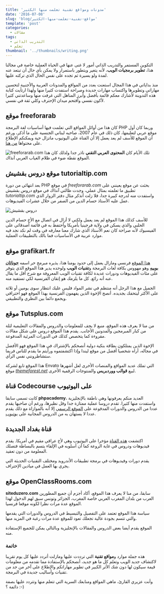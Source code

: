 ```yaml
---
title: 'مدونات ومواقع تقنية تعلمت منها الكثير'
date: '2016-07-08'
slug: 'blog/مواقع-تقنية-تعلمت-منها-الكثير'
template: 'post'
categories:
  - مقالات
tags:
  - التدريب الذاتي
  - تعلم
thumbnail: '../thumbnails/writing.png'
---
```


التكوين المستمر والتدريب الذاتي أمور لا غنى عنها في الحياة العملية خاصة في مجالنا هذا، **تطوير برمجيات الويب**، لأنه يتغير ويتطور باستمرار ولا يمكن بأي حال أن تبتعد عنه لمدة ولو يسيرة ثم تجده على نفس الحال الذي تركته عليها.

منذ بداياتي في هذا المجال استعنت بعدد من المواقع والمدونات العربية والأجنبية لتحسين مهاراتي وتطويرها واكتساب مهارات جديدة وصراحة استفدت كثيرا منها ولهذا ارتأيت كتابة هذه التدوينة لأشارك معكم قائمة بأفضل وأبرز المناهل التي غرفت منها وساعدتني كثيرا لأكون نفسي وأقتحم ميدان الإحترف وكلي ثقة في نفسي.

## موقع freeforarab

كان هذا من أوائل المواقع التي تعلمت فيها أساسيات لغة البرمجة PHP وربما كان أول موقع عربي لتعليمها، كان ذلك في عام 2007، صاحبه لبناني الجنسية على ما أذكر، ورغم أن الموقع للأسف لم يعد يعمل إلا أن القناة على اليوتيوب ماتزال حية ويمكنكم الإطلاع على محتواها [من هنا](https://www.youtube.com/user/nadinepro/).

![freeforarab.com](http://img.sur.ly/thumbnails/620x343/f/freeforarab.com.png) تلك الأيام كان **المحتوى العربي التقني** ناذر جدا ولذلك كان هذا الموقع نقطة ضوء في ظلام الغياب العربي آنذاك.

## موقع دروس بقشيش tutorialtip.com

بعد انتهائي من دورة PHP في موقع _freeforarab.com_ بحثت عن موقع يعينني على تطبيق ما تعلمته بمثال عملي، وجدت ظالتي آنذاك في موقع دروس بقشيش _tutorialtip.com_ واستفدت منه لدرجة كبيرة جدا، فلا زلت أتذكر مثال دفتر الزوار الذي عمل عليه الأستاذ حسام الدين من الصفر من خلال عشرات الفيديوهات.

![دروس بقشيش](https://i.ytimg.com/vi/PbAIke89tNI/maxresdefault.jpg)

للأسف كذلك هذا الموقع لم يعد يعمل ولكني لا أزال في اتصال مع الأخ حسام الدين الحلبي والذي يسكن في ولاية فرجينيا بأمريكا وأحتفظ به في قائمة أصدقائي على الفيسبوك لأنه صراحة كان نعم الأستاذ الذي شارك معنا معارفه في وقت لم نكد نجد فيه موارد عربية في الأساسيات فما بالك بالتطبيقات العملية.

## موقع grafikart.fr

[هذا الموقع](https://www.grafikart.fr/) فرنسي ومازال يعمل إلى حدود يومنا هذا، يذيره مبرمج حر اسمه **[جوناثان بوييه](http://www.jonathan-boyer.fr/)** وهو مهووس بكافة لغات البرمجة و**تقنيات الويب** ولوحده يدير هذا الموقع الذي يتوفر على مئات الفيديوهات ودورات عديدة لكافة تقنيات الويب المعروفة مع شرح أقل ما يقال عنه أنه رائع. كل ما يلزمك هو إتقان الفرنسية لكي تستفيد منه.

الجميل مع هذا الرجل أنه منتظم في نشر المواد فليس عليك انتظار سوى يومين أو ثلاثة على الأكثر ليتحفك بجديده. أنصح الإخوة الذين يفهمون الفرنسية بهذا الموقع فهو احترافي ويجمع دائما بين النظري والتطبيقي.

## موقع Tutsplus.com

من منا لا يعرف هذه الموقع، منبع لا يجف للمعلومات والدروس والمقالات التعليمية لثلة من كبار المبرمجين والمدونين الأجانب. يقدم هذا الموقع دروس على شكل مقالات مقروءة كما يتخصص كذلك في الدورات المرئية المدفوعة.

الإخوة الذين يمتلكون بطاقة بنكية دولية أنصحكم بالإشتراك في هذا الموقع فهو الأفضل في مجاله، أراه شخصيا أفضل من موقع ليندا وإذا اكتشفتموه ورأيتم ما يقدم للناس فربما ستشاطرونني نفس الرأي.

هذا الموقع تابع لشركة Envato التي تملك عديد المواقع والمنصات الأخرى لعل أشهرها موقع [_themeforest.net_](https://themeforest.net/) لبيع **قوالب ووردبريس** والمنتوجات الرقمية الأخرى.

## قناة Codecourse على اليوتيوب

كانت تسمى سابقا **phpacademy**، العديد منكم يعرفونها وهي ناطقة بالإنجليزية واستفدت منها كثيرا. تقدم دروسا عملية ممتازة جدا وقل نظيرها، ورغم أن صاحبها يقدم عددا من الدروس والدورات المدفوعة على [الموقع الرسمي](https://www.codecourse.com/) إلا أنه بالموازاة مع ذلك يقدم عددا لا يستهان به من الدروس المجانية على [يوتيوب](https://www.youtube.com/c/codecourse/).

## قناة بغداد الجديدة

اكتشفت [هذه القناة](https://www.youtube.com/c/hussienahmmed/) مؤخرا على اليوتيوب وهي لأخ عراقي مقيم في أمريكا. يقدم فيديوهات ودروس في غاية الروعة كما أن أسلوبه في الإلقاء يتسم بالبساطة فتصلك المعلومة من دون تعقيد.

يقدم دورات وفيديوهات في برمجة تطبيقات الأندرويد ومختلف التقنيات الحديثة التي يجري بها العمل في ميادين الإحتراف.

## موقع OpenClassRooms.com

**siteduzero.com** سابقا، من منا لا يعرف هذا الموقع، أكاد أجزم أن جميع المطورين العرب من بلدان المغرب العربي خاصة المغرب، الجزائر وتونس سبق لهم الدخول لهذا الموقع عدة مرات نظرا لكونه موقعا فرنسيا.

سياسة هذا الموقع تعتمد على التفصيل والتبسيط في الدروس والدورات التي يقدمها والتي تتسم بجودة عالية تجعلك تعود للموقع عدة مرات رغبة في المزيد منها.

الموقع يقدم أيضا بعض الدروس والمقالات بالإنجليزية وبالتالي يمكن للجميع الإستفادة منه.

### خاتمة

هذه جملة موارد و**مواقع تقنية** التي ترددت عليها ومازلت أتردد عليها كل يوم تقريبا لاكتشاف جديد الويب وتعلم كل ما هو جديد، أنصحكم بالإستفادة مما تقدمه من معلومات قيمة سيكون لها دون شك الأثر الكبير في تطوير مهاراتكم والإطلاع على آخر من جد من تقنيات وأساليب جديدة في البرمجة.

وأنت عزيري القارئ، ماهي المواقع ومنابعك السرية التي تتعلم منها وتتردد عليها بصفة دائمة ؟ :-)
